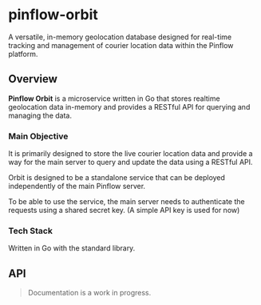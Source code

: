 # pinflow-orbit

A versatile, in-memory geolocation database designed for real-time tracking and management of courier location data within the Pinflow platform.

## Overview

**Pinflow Orbit** is a microservice written in Go that stores realtime geolocation data in-memory and provides a RESTful API for querying and managing the data.

### Main Objective

It is primarily designed to store the live courier location data and provide a way for the main server to query and update the data using a RESTful API.

Orbit is designed to be a standalone service that can be deployed independently of the main Pinflow server.

To be able to use the service, the main server needs to authenticate the requests using a shared secret key. (A simple API key is used for now)

### Tech Stack

Written in Go with the standard library.

## API

> Documentation is a work in progress.